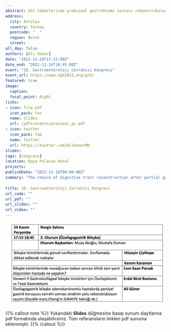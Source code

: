 ```yaml
---
abstract: EGJ tümörlerinde proksimal gastrektomi sonrası rekonstruksiyon yöntemleri üzerine bir sunum
address:
  city: Antalya
  country: Turkey
  postcode: "  "
  region: Belek
  street: 
all_day: false
authors: [Ali Güner]
date: "2022-11-24T17:15:00Z"
date_end: "2022-11-24T18:45:00Z"
event: "10. Gastroenteroloji Cerrahisi Kongresi"
event_url: https://www.ugh2022.org/gck/
featured: true
image:
  caption: 
  focal_point: Right
links:
- icon: file-pdf
  icon_pack: fas
  name: Slides
  url: /pdfs/events/proximal_gc.pdf
- icon: twitter
  icon_pack: fab
  name: Twitter
  url: https://twitter.com/AliGunerMD
slides:
tags: [congress]
location: Kaya Palazzo Hotel
projects:
publishDate: "2022-12-16T00:00:00Z"
summary: "The choice of digestive tract reconstruction after partial gastric-sparing surgery in patients with esophagogastric junction adenocarcinoma (Double-tract, Cheng's GIRAFFE technique, etc.)"

title: 10. Gastroenteroloji Cerrahisi Kongresi
url_code: ""
url_pdf: ""
url_slides: ""
url_video: ""
---
```


![Oturum programı](images/ugh_01.png)

{{% callout note %}}
Yukarıdaki **Slides** düğmesine basıp sunum slaytlarına pdf formatında ulaşabilirsiniz. Tüm referansların linkleri pdf sunuma eklenmiştir.
{{% /callout %}}
